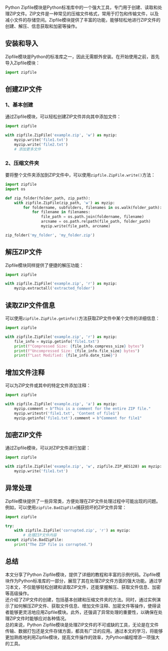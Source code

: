 Python Zipfile模块是Python标准库中的一个强大工具，专门用于创建、读取和处理ZIP文件。ZIP文件是一种常见的压缩文件格式，常用于打包和传输文件，以及减小文件的存储空间。Zipfile模块提供了丰富的功能，能够轻松地进行ZIP文件的创建、解压、信息获取和加密等操作。
<a name="Mz5EB"></a>
## 安装和导入
Zipfile模块是Python的标准库之一，因此无需额外安装。在开始使用之前，首先导入Zipfile模块：
```python
import zipfile
```
<a name="jp1Sw"></a>
## 创建ZIP文件
<a name="gFnbA"></a>
### 1、基本创建
通过Zipfile模块，可以轻松创建ZIP文件并向其中添加文件：
```python
import zipfile

with zipfile.ZipFile('example.zip', 'w') as myzip:
    myzip.write('file1.txt')
    myzip.write('file2.txt')
    # 添加更多文件
```
<a name="L9Tkg"></a>
### 2、压缩文件夹
要将整个文件夹添加到ZIP文件中，可以使用`zipfile.ZipFile.write()`方法：
```python
import zipfile
import os

def zip_folder(folder_path, zip_path):
    with zipfile.ZipFile(zip_path, 'w') as myzip:
        for foldername, subfolders, filenames in os.walk(folder_path):
            for filename in filenames:
                file_path = os.path.join(foldername, filename)
                arcname = os.path.relpath(file_path, folder_path)
                myzip.write(file_path, arcname)

zip_folder('my_folder', 'my_folder.zip')
```
<a name="RM9P6"></a>
## 解压ZIP文件
Zipfile模块同样提供了便捷的解压功能：
```python
import zipfile

with zipfile.ZipFile('example.zip', 'r') as myzip:
    myzip.extractall('extracted_folder')
```
<a name="PTb7q"></a>
## 读取ZIP文件信息
可以使用`zipfile.ZipFile.getinfo()`方法获取ZIP文件中某个文件的详细信息：
```python
import zipfile

with zipfile.ZipFile('example.zip', 'r') as myzip:
    file_info = myzip.getinfo('file1.txt')
    print(f"Compressed Size: {file_info.compress_size} bytes")
    print(f"Uncompressed Size: {file_info.file_size} bytes")
    print(f"Last Modified: {file_info.date_time}")
```
<a name="FRB83"></a>
## 增加文件注释
可以为ZIP文件或其中的特定文件添加注释：
```python
import zipfile

with zipfile.ZipFile('example.zip', 'a') as myzip:
    myzip.comment = b"This is a comment for the entire ZIP file."
    myzip.writestr('file1.txt', 'Content of file1')
    myzip.getinfo('file1.txt').comment = b"Comment for file1"
```
<a name="IxTa7"></a>
## 加密ZIP文件
通过Zipfile模块，可以对ZIP文件进行加密：
```python
import zipfile

with zipfile.ZipFile('example.zip', 'w', zipfile.ZIP_AES128) as myzip:
    myzip.write('file1.txt')
```
<a name="JGiAJ"></a>
## 异常处理
Zipfile模块提供了一些异常类，方便处理在ZIP文件处理过程中可能出现的问题。<br />例如，可以使用`zipfile.BadZipFile`捕获损坏的ZIP文件异常：
```python
import zipfile

try:
    with zipfile.ZipFile('corrupted.zip', 'r') as myzip:
        # 处理ZIP文件内容
except zipfile.BadZipFile:
    print("The ZIP file is corrupted.")
```
<a name="j8WR5"></a>
## 总结
本文分享了Python Zipfile模块，提供了详细的教程和丰富的示例代码。Zipfile模块作为Python标准库的一部分，展现了其在处理ZIP文件方面的强大功能。通过学习本文，不仅能够轻松创建和读取ZIP文件，还能掌握解压、获取文件信息、加密等高级操作。<br />还介绍了ZIP文件的创建，包括基本创建和压缩文件夹的方法。同时，通过实例演示了如何解压ZIP文件、获取文件信息、增加文件注释、加密文件等操作，使得读者能够更灵活地应用Zipfile模块。此外，还强调了异常处理的重要性，以确保在处理ZIP文件时能够应对各种情况。<br />总的来说，Python Zipfile模块是处理ZIP文件的不可或缺的工具，无论是在文件传输、数据打包还是文件存储方面，都具有广泛的应用。通过本文的学习，将能够更加熟练地利用Zipfile模块，提高文件操作的效率，为Python编程增添一项强大的工具。
